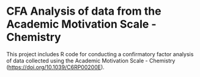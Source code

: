 # CFA Analysis of data from the Academic Motivation Scale - Chemistry

This project includes R code for conducting a confirmatory factor analysis of data collected using the Academic Motivation Scale - Chemistry (https://doi.org/10.1039/C6RP00200E).
